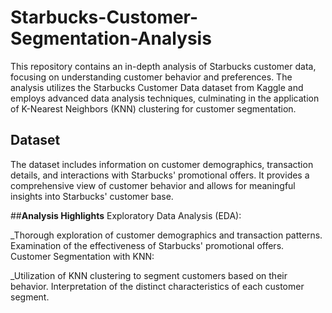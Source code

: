 # **Starbucks-Customer-Segmentation-Analysis**
This repository contains an in-depth analysis of Starbucks customer data, focusing on understanding customer behavior and preferences. The analysis utilizes the Starbucks Customer Data dataset from Kaggle and employs advanced data analysis techniques, culminating in the application of K-Nearest Neighbors (KNN) clustering for customer segmentation.

## **Dataset**
The dataset includes information on customer demographics, transaction details, and interactions with Starbucks' promotional offers. It provides a comprehensive view of customer behavior and allows for meaningful insights into Starbucks' customer base.

##**Analysis Highlights**
Exploratory Data Analysis (EDA):

_Thorough exploration of customer demographics and transaction patterns.
Examination of the effectiveness of Starbucks' promotional offers.
Customer Segmentation with KNN:

_Utilization of KNN clustering to segment customers based on their behavior.
Interpretation of the distinct characteristics of each customer segment.
